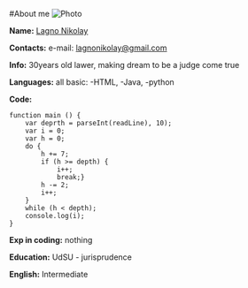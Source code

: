#About me
![Photo](https://sun9-45.userapi.com/impf/c841320/v841320063/522b9/MOO2g1dgxlI.jpg?size=1600x1067&quality=96&sign=a60882659a2eb4920cb8f45df5f884d2&type=album)

**Name:** [Lagno Nikolay](https://github.com/LagnoN)

**Contacts:** e-mail: lagnonikolay@gmail.com

**Info:** 30years old lawer, making dream to be a judge come true

**Languages:** all basic:
                        -HTML, 
                        -Java, 
                        -python

**Code:** 
```
function main () {
    var deprth = parseInt(readLine), 10);
    var i = 0;
    var h = 0;
    do {
        h += 7;
        if (h >= depth) {
            i++;
            break;}
        h -= 2;
        i++;
    }
    while (h < depth);
    console.log(i);
}
```

**Exp in coding:** nothing

**Education:** UdSU - jurisprudence

**English:** Intermediate

